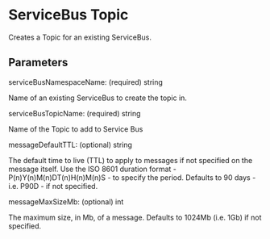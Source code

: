 # ServiceBus Topic

Creates a Topic for an existing ServiceBus.

## Parameters

serviceBusNamespaceName: (required) string

Name of an existing ServiceBus to create the topic in.

serviceBusTopicName: (required) string

Name of the Topic to add to Service Bus

messageDefaultTTL: (optional) string

The default time to live (TTL) to apply to messages if not specified on the message itself.
Use the ISO 8601 duration format - P(n)Y(n)M(n)DT(n)H(n)M(n)S - to specify the period.
Defaults to 90 days - i.e. P90D - if not specified.

messageMaxSizeMb: (optional) int

The maximum size, in Mb, of a message.
Defaults to 1024Mb (i.e. 1Gb) if not specified.
